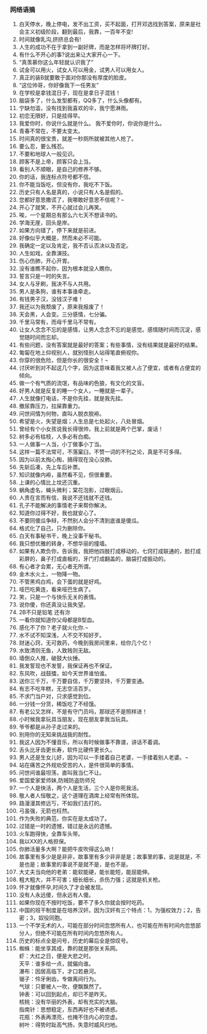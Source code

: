 ### 网络语摘

1.	白天停水，晚上停电，发不出工资，买不起面，打开邓选找到答案，原来是社会主义初级阶段，翻到最后，我靠，一百年不变!
2.	时间就像乳沟,挤挤总会有!
3.	人生的成功不在于拿到一副好牌，而是怎样将坏牌打好。
4.	有什么不开心的事?说出来让大家开心一下。
5.	“真羡慕你这么年轻就认识我了”
6.	试金可以用火，试女人可以用金，试男人可以用女人。
7.	真正的装B就要敢于面对你那没有厚度的脸皮。
8.	“这位帅哥，你好像我下一任男友”
9.	在学校是拿钱混日子，现在是拿日子混钱！
10.	脑袋多了，什么发型都有，QQ多了，什么头像都有。
11.	宁缺勿滥，没有找到我喜欢的伞，我宁愿淋雨。
12.	初恋无限好，只是挂得早。
13.	我爱你时，你说什么就是什么。 我不爱你时，你说你是什么。
14.	青春不常在，不要太变太。
15.	时间真的很宝贵，就差一秒厕所就被其他人抢了。
16.	要么忍，要么残忍。 
17.	不要和地球人一般见识。
18.	顾客不是上帝，顾客只会上当。
19.	看别人不顺眼，是自己的修养不够。
20.	你的话，我连标点符号都不信。
21.	你不能当饭吃，但没有你，我吃不下饭。
22.	历史只有人名是真的，小说只有人名是假的。
23.	您都好意思撒谎了，我哪敢好意思不信呢？¬
24.	开心了就笑，不开心就过会儿再笑。
25.	唉，一个星期总有那么六七天不想读书的。
26.	学海无崖，回头是岸。
27.	如果方向错了，停下来就是前进。
28.	好像似乎大概是，然而未必不可能。
29.	我确定一定以及肯定，我不否认否决以及否定。
30.	人生如戏，全靠演技。
31.	伤心伤肺，开心开胃。
32.	没有谁瞧不起你，因为根本就没人瞧你。
33.	誓言只是一时的失言。
34.	女人与牙刷，我决不与人共用。
35.	男人是条狗，谁有本事谁牵走。
36.	有钱男子汉，没钱汉子难！
37.	我还以为我颓废了，原来我报废了！
38.	天会黑，人会变。三分感情，七分骗。
39.	千里马常有，而母千里马不常有。
40.	让女人念念不忘的是感情，让男人念念不忘的是感觉。感情随时间而沉淀，感觉随时间而忘却。
41.	有些问题，没有答案就是最好的答案；有些事情，没有结果就是最好的结果。
42.	匍匐在地上仰视别人，就别怪别人站得笔直俯视你。
43.	你穿的很危险，但是你长的很安全！¬
44.	讨厌听到对不起这几个字，因为这意味着我又被人占了便宜，或者有占便宜的倾向。
45.	做一个有气质的流氓，有品味的色狼，有文化的文盲。
46.	好男人就是反复的睡一个女人，一睡就是一辈子。
47.	人生就像打电话，不是你先挂，就是我先挂。
48.	撤尿靠压力，拉屎靠重力。
49.	问世间情为何物，直叫人脱衣脱袸。
50.	希望是火，失望是烟；人生总是七处起火，八处冒烟。
51.	曾经有个小女孩说我长得很帅，我上前就是两个巴掌，废话！
52.	树多必有枯枝，人多必有白痴。
53.	一人做事一人当，小丁做事小丁当。
54.	这样一篇不法常可，不落窠臼，不赞一词的不刊之论，真是不可多得。
55.	因为以前太掏心掏，搞得现在没心没肺。
56.	先斩后凑，先上车后补票。
57.	知识就像内袸，虽然看不见，但很重要。
58.	上课的心情比上坟还沉重。
59.	蜗角虚名，蝇头微利；棠花泡影，过眼烟云。
60.	人贵在言而有信，我说不还钱就不还钱。
61.	孔子不能解决的事情老子来帮你解决。
62.	知道你过得不好，我也就安心了。
63.	不要同傻瓜争辩，不然别人会分不清到底谁是傻瓜。
64.	格式化了自己，只为删除你。
65.	白天有事秘书干，晚上没事干秘书。
66.	我只想优雅的转身，不想华丽的撞墙。
67.	如果有人欺负你，告诉我，我把他四肢打成移动的，七窍打成联通的，脸打成彩屏的，鼻子打成直板的，牙门打成翻盖的，脑袋打成振动的。
68.	有心者才会累，无心者无所谓。
69.	金木水火土，一物降一物。
70.	不管黑鸡白鸡，会下蛋的就是好鸡。
71.	哑巴吃黄连，看来哑巴生病了。
72.	笑，只是一个与快乐无关的表情。
73.	说你傻，你还真没让我失望。
74.	2B不只是铅笔 还有沵
75.	一看你就知道你父母都是B型血。
76.	感化不了你？老子就火化你.¬
77.	水不试不知深浅，人不交不知好歹。
78.	财迷心窍，无可救药，今晚到我房间里来，给你几个亿！
79.	水致清则无鱼，人致贱则无敌。
80.	墙倒众人推，破鼓大伙捶。
81.	我发誓现也不发誓，我保证再也不保证。
82.	东风吹，战鼓擂，如今天世界谁怕谁。
83.	送你三千万，千万要自信，千万要坚持，千万要变通。
84.	有志不吃年糕，无志空活百岁。
85.	不求门当户对，只求感觉到位。
86.	一分钱一分货，稀饭吃了不经饿。
87.	有老公又怎样，不是有守门员吗，那球还不是照样进！
88.	小时候我拿玩具当朋友，现在朋友拿我当玩具。
89.	爷爷都是从孙子走过来的。
90.	别用你的无知来挑战我的耐性。
91.	我这人因为不懂音乐，所以有时候做事不靠谱，讲话不着调。
92.	舌头比牙齿更长寿，软件比硬件更长久。
93.	男人还是生女儿好，因为可以一手搂着自己老婆，一手搂着别人老婆。¬
94.	站在痛苦之外规劝受苦的人，是件很简单的事情。
95.	问世间谁最坦荡，直叫我当仁不让。
96.	爱国爱家爱师妹,防贼防盗防师兄
97.	一个人是快活，两个人是生活，三个人是你死我活。
98.	敬人者人恒敬之，这个道理在酒席上经常有所体现。
99.	路漫漫其修远丂，不如我们去打的。
100.	弓虽强，无箭也枉然。
101.	作为失败的典范，你实在是太成功了。
102.	过错是一时的遗憾，错过是永远的遗憾。
103.	火车跑得快，全靠车头带。
104.	我以XX的人格担保。
105.	你肺活量多大啊？能把牛皮吹得这么响！
106.	故事里有多少是是非非，故事里有多少非非是是；故事里的事，说是就是，不是也是；故事里的事说不是就不是，是也不是。
107.	大丈夫当向他的老弟：能软能硬，能长能短，能屈能伸。
108.	粗大粗大，并不可害；细长细长，杀伤力强；这就是机关枪。
109.	怀才就像怀孕,时间久了才会被发现。
110.	没有人永远傻，但永远有人傻。
111.	如果你现在不按时吃饭，要不了多久你就会按时吃药。
112.	中国的班干制度是在培养汉奸。因为汉奸有三个特点：1，为强权效力；2，告密；3，奴役同胞。
113.	一个不学无术的人，可能在部分时间忽悠所有人，也可能在所有时间内忽悠部分人，但绝不可能在所有时间内忽悠所有人。
114.	历史的标点全是问号，历史的幕后全是惊叹号。
115.	蜘蛛：能坐享其成，靠的就是那张关系网。  
虾：大红之日，便是大悲之时。  
天平：谁多给一点，就偏向谁。  
瀑布：因居高临下，才口若悬河。  
锯子：伶牙俐齿，专做离间行为。  
气球：只要被人一吹，便飘飘然了。  
钟表：可以回到起点，却已不是昨天。  
核桃：没有华丽的外表，却有充实的大脑。  
指南针：思想稳定，东西再好也不被诱惑。  
花瓶：外表再漂亮，也掩不住内心的空虚。  
树叶：得势时趾高气扬，失意时威风扫地。  
